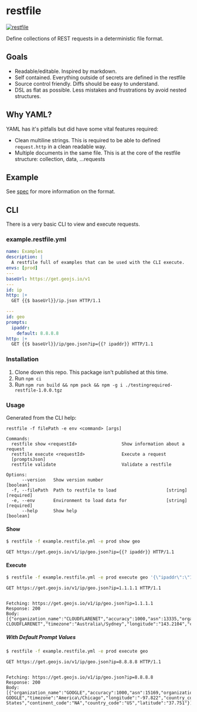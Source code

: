 # restfile

[![restfile](https://github.com/testingrequired/restfile-ts/actions/workflows/ci.yml/badge.svg)](https://github.com/testingrequired/restfile-ts/actions/workflows/ci.yml)

Define collections of REST requests in a deterministic file format.

## Goals

- Readable/editable. Inspired by markdown.
- Self contained. Everything outside of secrets are defined in the restfile
- Source control friendly. Diffs should be easy to understand.
- DSL as flat as possible. Less mistakes and frustrations by avoid nested structures.

## Why YAML?

YAML has it's pitfalls but did have some vital features required:

- Clean multiline strings. This is required to be able to defined `request.http` in a clean readable way.
- Multiple documents in the same file. This is at the core of the restfile structure: collection, data, ...requests

## Example

See [spec](SPEC.md) for more information on the format.

## CLI

There is a very basic CLI to view and execute requests.

### example.restfile.yml

<!-- prettier-ignore -->
```yaml
name: Examples
description: |
  A restfile full of examples that can be used with the CLI execute.
envs: [prod]
---
baseUrl: https://get.geojs.io/v1
---
id: ip
http: |+
  GET {{$ baseUrl}}/ip.json HTTP/1.1

---
id: geo
prompts:
  ipaddr:
    default: 8.8.8.8
http: |+
  GET {{$ baseUrl}}/ip/geo.json?ip={{? ipaddr}} HTTP/1.1


```

### Installation

1. Clone down this repo. This package isn't published at this time.
2. Run `npm ci`
3. Run `npm run build && npm pack && npm -g i ./testingrequired-restfile-1.0.0.tgz`

### Usage

Generated from the CLI help:

```
restfile -f filePath -e env <command> [args]

Commands:
  restfile show <requestId>                 Show information about a request
  restfile execute <requestId>              Execute a request
  [promptsJson]
  restfile validate                         Validate a restfile

Options:
      --version   Show version number                                  [boolean]
  -f, --filePath  Path to restfile to load                   [string] [required]
  -e, --env       Environment to load data for               [string] [required]
      --help      Show help                                            [boolean]
```

#### Show

```bash
$ restfile -f example.restfile.yml -e prod show geo
```

```
GET https://get.geojs.io/v1/ip/geo.json?ip={{? ipaddr}} HTTP/1.1
```

#### Execute

```bash
$ restfile -f example.restfile.yml -e prod execute geo '{\"ipaddr\":\"1.1.1.1\"}'
```

```
GET https://get.geojs.io/v1/ip/geo.json?ip=1.1.1.1 HTTP/1.1


Fetching: https://get.geojs.io/v1/ip/geo.json?ip=1.1.1.1
Response: 200
Body:
[{"organization_name":"CLOUDFLARENET","accuracy":1000,"asn":13335,"organization":"AS13335 CLOUDFLARENET","timezone":"Australia\/Sydney","longitude":"143.2104","country_code3":"AUS","area_code":"0","ip":"1.1.1.1","country":"Australia","continent_code":"OC","country_code":"AU","latitude":"-33.494"}]
```

##### With Default Prompt Values

```bash
$ restfile -f example.restfile.yml -e prod execute geo
```

```
GET https://get.geojs.io/v1/ip/geo.json?ip=8.8.8.8 HTTP/1.1


Fetching: https://get.geojs.io/v1/ip/geo.json?ip=8.8.8.8
Response: 200
Body:
[{"organization_name":"GOOGLE","accuracy":1000,"asn":15169,"organization":"AS15169 GOOGLE","timezone":"America\/Chicago","longitude":"-97.822","country_code3":"USA","area_code":"0","ip":"8.8.8.8","country":"United States","continent_code":"NA","country_code":"US","latitude":"37.751"}]
```

